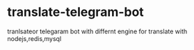 # translate-telegram-bot
tranlsateor telegaram bot with differnt engine for translate with nodejs,redis,mysql
